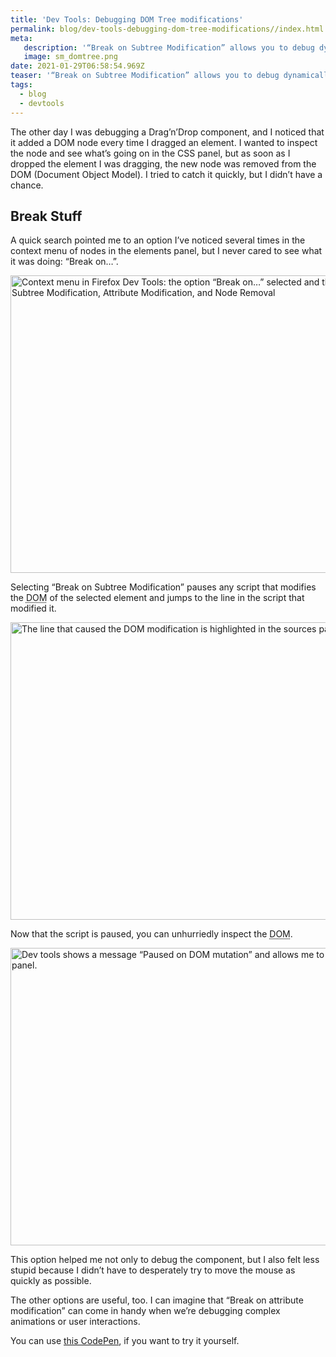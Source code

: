 ```yaml
---
title: 'Dev Tools: Debugging DOM Tree modifications'
permalink: blog/dev-tools-debugging-dom-tree-modifications//index.html
meta:
   description: '“Break on Subtree Modification” allows you to debug dynamically added and removed DOM nodes.'
   image: sm_domtree.png
date: 2021-01-29T06:58:54.969Z
teaser: '“Break on Subtree Modification” allows you to debug dynamically added and removed DOM nodes.'
tags:
  - blog
  - devtools
---
```


The other day I was debugging a Drag’n’Drop component, and I noticed that it added a DOM node every time I dragged an element. I wanted to inspect the node and see what’s going on in the CSS panel, but as soon as I dropped the element I was dragging, the new node was removed from the DOM (Document Object Model). I tried to catch it quickly, but I didn’t have a chance.

## Break Stuff

A quick search pointed me to an option I’ve noticed several times in the context menu of nodes in the elements panel, but I never cared to see what it was doing: “Break on…”.

<a href="https://res.cloudinary.com/dp3mem7or/image/upload/v1611901905/articles/domtree1.jpg">
   <img src="https://res.cloudinary.com/dp3mem7or/image/upload/v1611901905/articles/domtree1.jpg" alt="Context menu in Firefox Dev Tools: the option “Break on…” selected and three child menu items showing: Subtree Modification, Attribute Modification, and Node Removal" loading="lazy" width="750" height="476">
</a>

Selecting “Break on Subtree Modification” pauses any script that modifies the <abbr title="Document Object Model">DOM</abbr> of the selected element and jumps to the line in the script that modified it.

<a href="https://res.cloudinary.com/dp3mem7or/image/upload/v1611901905/articles/domtree2.jpg">
   <img src="https://res.cloudinary.com/dp3mem7or/image/upload/v1611901905/articles/domtree2.jpg" alt="The line that caused the DOM modification is highlighted in the sources panel." loading="lazy" width="750" height="476">
</a>

Now that the script is paused, you can unhurriedly inspect the <abbr title="Document Object Model">DOM</abbr>.

<a href="https://res.cloudinary.com/dp3mem7or/image/upload/v1611901905/articles/domtree3.jpg">
   <img src="https://res.cloudinary.com/dp3mem7or/image/upload/v1611901905/articles/domtree3.jpg" alt="Dev tools shows a message “Paused on DOM mutation” and allows me to select the new node in the elements panel." loading="lazy" width="750" height="476">
</a>

This option helped me not only to debug the component, but I also felt less stupid because I didn’t have to desperately try to move the mouse as quickly as possible.

The other options are useful, too. I can imagine that “Break on attribute modification” can come in handy when we’re debugging complex animations or user interactions.

You can use [this CodePen](https://cdpn.io/matuzo/debug/BaQajJg), if you want to try it yourself.

